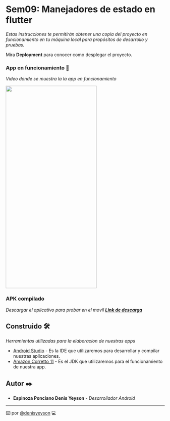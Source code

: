 # Sem09: Manejadores de estado en flutter

_Estas instrucciones te permitirán obtener una copia del proyecto en funcionamiento en tu máquina local para propósitos de desarrollo y pruebas._

Mira **Deployment** para conocer como desplegar el proyecto.

### App en funcionamiento 🔩

_Video donde se muestra la la app en funcionamiento_

<img src="https://bl6pap004files.storage.live.com/y4mTGGUJ0H72F6n-KuTqDHukECffhtarLeIr_w09qwvQV_J1OTcVWEgZS8HZJOU2qx4zv4MmOP2ZfVwhk3kGeoPrQKrdNKa9CkeEhJx53JhTbyAs7IBqyIDl8VrwX0ziUuhSLYlS3BsGpPHNRmdZzS4YnqdryNGzLFrY_MMiDcbzZhoMbhnI-bSzapI4iH0iktL?width=288&height=640&cropmode=none" width="288" height="640" />

### APK compilado

_Descargar el aplicativo para probar en el movil **[Link de descarga](https://1drv.ms/u/s!AoCMd_tc7sl2gpEj8RIZw9st8qIzOQ?e=gVxr49)**_

## Construido 🛠️

_Herramientas utilizadas para la elaboracion de nuestras apps_

- [Android Studio](https://developer.android.com/studio#downloads) - Es la IDE que utilizaremos para desarrollar y compilar nuestras aplicaciones.
- [Amazon Corretto 11](https://docs.aws.amazon.com/corretto/latest/corretto-11-ug/downloads-list.html) - Es el JDK que utilizaremos para el funcionamiento de nuestra app.

## Autor ✒️

- **Espinoza Ponciano Denis Yeyson** - _Desarrollador Android_

---

⌨️ por [@denisyeyson](https://github.com/denis-yeyson) 💻
